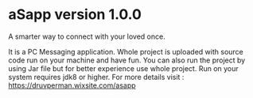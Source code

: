# aSapp version 1.0.0
A smarter way to connect with your loved once.

It is a PC Messaging application.
Whole project is uploaded with source code run on your machine and have fun.
You can also run the project by using Jar file but for better experience use whole project.
Run on your system requires jdk8 or higher.
For more details visit :
https://druvperman.wixsite.com/asapp
